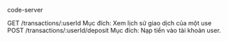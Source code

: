 code-server



GET /transactions/:userId
Mục đích: Xem lịch sử giao dịch của một use
POST /transactions/:userId/deposit
Mục đích: Nạp tiền vào tài khoản user.